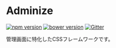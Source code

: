 # Adminize

[![npm version](https://img.shields.io/npm/v/adminize.svg?style=flat-square)](https://www.npmjs.com/package/adminize)
[![bower version](https://img.shields.io/bower/v/adminize.svg?style=flat-square)](https://gitlab.hivelocity.co.jp/adminize/adminize)
[![Gitter](https://img.shields.io/gitter/room/nwjs/nw.js.svg?style=flat-square)](https://gitter.im/hivelocityinc/adminize)

管理画面に特化したCSSフレームワークです。
